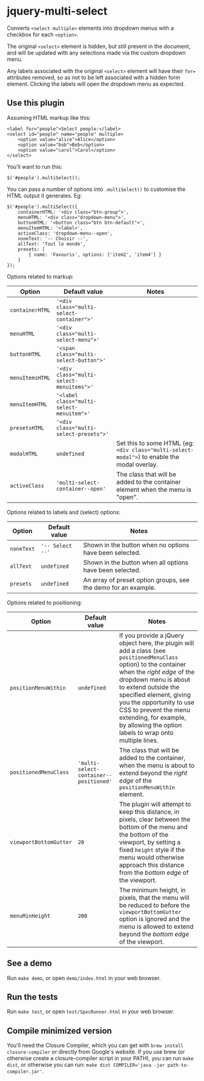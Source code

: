 # jquery-multi-select

Converts `<select multiple>` elements into dropdown menus with a checkbox for each `<option>`.

The original `<select>` element is hidden, but still present in the document, and will be updated with any selections made via the custom dropdown menu.

Any labels associated with the original `<select>` element will have their `for=` attributes removed, so as not to be left associated with a hidden form element. Clicking the labels will open the dropdown menu as expected.

## Use this plugin

Assuming HTML markup like this:

    <label for="people">Select people:</label>
    <select id="people" name="people" multiple>
        <option value="alice">Alice</option>
        <option value="bob">Bob</option>
        <option value="carol">Carol</option>
    </select>

You’ll want to run this:

    $('#people').multiSelect();

You can pass a number of options into `.multiSelect()` to customise the HTML output it generates. Eg:

    $('#people').multiSelect({
        containerHTML: '<div class="btn-group">',
        menuHTML: '<div class="dropdown-menu">',
        buttonHTML: '<button class="btn btn-default">',
        menuItemHTML: '<label>',
        activeClass: 'dropdown-menu--open',
        noneText: '-- Choisir --',
        allText: 'Tout le monde',
        presets: [
            { name: 'Favouris', options: ['item2', 'item4'] }
        ]
    });

Options related to markup:

| Option | Default value | Notes |
|---|---|---|
| `containerHTML` | `'<div class="multi-select-container">'` |  |
| `menuHTML` | `'<div class="multi-select-menu">'` |  |
| `buttonHTML` | `'<span class="multi-select-button">'` |  |
| `menuItemsHTML` | `'<div class="multi-select-menuitems">'` |  |
| `menuItemHTML` | `'<label class="multi-select-menuitem">'` |  |
| `presetsHTML` | `'<div class="multi-select-presets">'` |  |
| `modalHTML` | `undefined` | Set this to some HTML (eg: `<div class="multi-select-modal">`) to enable the modal overlay. |
| `activeClass` | `'multi-select-container--open'` | The class that will be added to the container element when the menu is "open". |

Options related to labels and (select) options:

| Option | Default value | Notes |
|---|---|---|
| `noneText` | `'-- Select --'` | Shown in the button when no options have been selected. |
| `allText` | `undefined` | Shown in the button when all options have been selected. |
| `presets` | `undefined` | An array of preset option groups, see the demo for an example. |

Options related to positioning:

| Option | Default value | Notes |
|---|---|---|
| `positionMenuWithin` | `undefined` | If you provide a jQuery object here, the plugin will add a class (see `positionedMenuClass` option) to the container when the _right edge_ of the dropdown menu is about to extend outside the specified element, giving you the opportunity to use CSS to prevent the menu extending, for example, by allowing the option labels to wrap onto multiple lines. |
| `positionedMenuClass` | `'multi-select-container--positioned'` | The class that will be added to the container, when the menu is about to extend beyond the _right edge_ of the `positionMenuWithin` element. |
| `viewportBottomGutter` | `20` | The plugin will attempt to keep this distance, in pixels, clear between the bottom of the menu and the bottom of the viewport, by setting a fixed `height` style if the menu would otherwise approach this distance from the _bottom edge_ of the viewport. |
| `menuMinHeight` | `200` | The minimum height, in pixels, that the menu will be reduced to before the `viewportBottomGutter` option is ignored and the menu is allowed to extend beyond the _bottom edge_ of the viewport. |

## See a demo

Run `make demo`, or open `demo/index.html` in your web browser.

## Run the tests

Run `make test`, or open `test/SpecRunner.html` in your web browser.

## Compile minimized version

You'll need the Closure Compiler, which you can get with `brew install
closure-compiler` or directly from Google's website. If you use brew
(or otherwise create a closure-compiler script in your PATH), you can
run `make dist`, or otherwise you can run:
`make dist COMPILER='java -jar path-to-compiler.jar'`.
